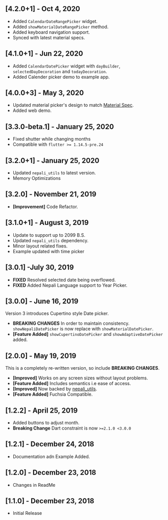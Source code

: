 ## [4.2.0+1] - Oct 4, 2020
* Added `CalendarDateRangePicker` widget.
* Added `showMaterialDateRangePicker` method.
* Added keyboard navigation support.
* Synced with latest material specs.

## [4.1.0+1] - Jun 22, 2020
* Added `CalendarDatePicker` widget with `dayBuilder`, `selectedDayDecoration` and `todayDecoration`.
* Added Calender picker demo to example app.

## [4.0.0+3] - May 3, 2020
* Updated material picker's design to match [Material Spec](https://material.io/components/pickers).
* Added web demo.

## [3.3.0-beta.1] - January 25, 2020
* Fixed shutter while changing months
* Compatible with `flutter >= 1.14.5-pre.24`

## [3.2.0+1] - January 25, 2020
* Updated `nepali_utils` to latest version.
* Memory Optimizations

## [3.2.0] - November 21, 2019
* **[Improvement]** Code Refactor.

## [3.1.0+1] - August 3, 2019
* Update to support up to 2099 B.S.
* Updated `nepali_utils` dependency.
* Minor layout related fixes.
* Example updated with time picker

## [3.0.1] -July 30, 2019
* **FIXED** Resolved selected date being overflowed.
* **FIXED** Added Nepali Language support to Year Picker.

## [3.0.0] - June 16, 2019
Version 3 introduces Cupertino style Date picker.

* **BREAKING CHANGES** In order to maintain consistency.
`showNepaliDatePicker` is now replace with `showMaterialDatePicker`.
* **[Feature Added]** `showCupertinoDatePicker` and `showAdaptiveDatePicker` added.

## [2.0.0] - May 19, 2019
This is a completely re-written version, so include **BREAKING
CHANGES**.
* **[Improved]** Works on any screen sizes without layout problems.
* **[Feature Added]** Includes semantics i.e ease of access.
* **[Improved]** Now backed by
  [nepali_utils](https://pub.dev/packages/nepali_utils).
* **[Feature Added]** Fuchsia Compatible.

## [1.2.2] - April 25, 2019

* Added buttons to adjust month.
* **Breaking Change** Dart constraint is now `>=2.1.0 <3.0.0`

## [1.2.1] - December 24, 2018

* Documentation adn Example Added. 

## [1.2.0] - December 23, 2018

* Changes in ReadMe

## [1.1.0] - December 23, 2018

* Initial Release

